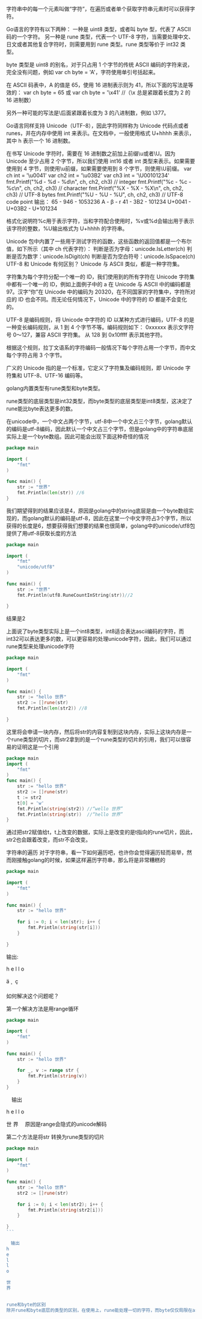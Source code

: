 字符串中的每一个元素叫做“字符”，在遍历或者单个获取字符串元素时可以获得字符。

Go语言的字符有以下两种：
一种是 uint8 类型，或者叫 byte 型，代表了 ASCII 码的一个字符。
另一种是 rune 类型，代表一个 UTF-8 字符，当需要处理中文、日文或者其他复合字符时，则需要用到 rune 类型。rune 类型等价于 int32 类型。

byte 类型是 uint8 的别名，对于只占用 1 个字节的传统 ASCII 编码的字符来说，完全没有问题，例如 var ch byte = 'A'，字符使用单引号括起来。

在 ASCII 码表中，A 的值是 65，使用 16 进制表示则为 41，所以下面的写法是等效的：
var ch byte = 65 或 var ch byte = '\x41'      //（\x 总是紧跟着长度为 2 的 16 进制数）

另外一种可能的写法是\后面紧跟着长度为 3 的八进制数，例如 \377。

Go语言同样支持 Unicode（UTF-8），因此字符同样称为 Unicode 代码点或者 runes，并在内存中使用 int 来表示。在文档中，一般使用格式 U+hhhh 来表示，其中 h 表示一个 16 进制数。

在书写 Unicode 字符时，需要在 16 进制数之前加上前缀\u或者\U。因为 Unicode 至少占用 2 个字节，所以我们使用 int16 或者 int 类型来表示。如果需要使用到 4 字节，则使用\u前缀，如果需要使用到 8 个字节，则使用\U前缀。
var ch int = '\u0041'
var ch2 int = '\u03B2'
var ch3 int = '\U00101234'
fmt.Printf("%d - %d - %d\n", ch, ch2, ch3) // integer
fmt.Printf("%c - %c - %c\n", ch, ch2, ch3) // character
fmt.Printf("%X - %X - %X\n", ch, ch2, ch3) // UTF-8 bytes
fmt.Printf("%U - %U - %U", ch, ch2, ch3)   // UTF-8 code point
输出：
65 - 946 - 1053236
A - β - r
41 - 3B2 - 101234
U+0041 - U+03B2 - U+101234

格式化说明符%c用于表示字符，当和字符配合使用时，%v或%d会输出用于表示该字符的整数，%U输出格式为 U+hhhh 的字符串。

Unicode 包中内置了一些用于测试字符的函数，这些函数的返回值都是一个布尔值，如下所示（其中 ch 代表字符）：
判断是否为字母：unicode.IsLetter(ch)
判断是否为数字：unicode.IsDigit(ch)
判断是否为空白符号：unicode.IsSpace(ch)
UTF-8 和 Unicode 有何区别？
Unicode 与 ASCII 类似，都是一种字符集。

字符集为每个字符分配一个唯一的 ID，我们使用到的所有字符在 Unicode 字符集中都有一个唯一的 ID，例如上面例子中的 a 在 Unicode 与 ASCII 中的编码都是 97。汉字“你”在 Unicode 中的编码为 20320，在不同国家的字符集中，字符所对应的 ID 也会不同。而无论任何情况下，Unicode 中的字符的 ID 都是不会变化的。

UTF-8 是编码规则，将 Unicode 中字符的 ID 以某种方式进行编码，UTF-8 的是一种变长编码规则，从 1 到 4 个字节不等。编码规则如下：
0xxxxxx 表示文字符号 0～127，兼容 ASCII 字符集。
从 128 到 0x10ffff 表示其他字符。

根据这个规则，拉丁文语系的字符编码一般情况下每个字符占用一个字节，而中文每个字符占用 3 个字节。

广义的 Unicode 指的是一个标准，它定义了字符集及编码规则，即 Unicode 字符集和 UTF-8、UTF-16 编码等。




golang内置类型有rune类型和byte类型。

rune类型的底层类型是int32类型，而byte类型的底层类型是int8类型，这决定了rune能比byte表达更多的数。

在unicode中，一个中文占两个字节，utf-8中一个中文占三个字节，golang默认的编码是utf-8编码，因此默认一个中文占三个字节，但是golang中的字符串底层实际上是一个byte数组。因此可能会出现下面这种奇怪的情况
```go
package main
 
import (
    "fmt"
)
 
func main() {
    str := "世界"
    fmt.Println(len(str)) //6
}
```

我们期望得到的结果应该是4，原因是golang中的string底层是由一个byte数组实现的，而golang默认的编码是utf-8，因此在这里一个中文字符占3个字节，所以获得的长度是6，想要获得我们想要的结果也很简单，golang中的unicode/utf8包提供了用utf-8获取长度的方法
```go
package main
 
import (
    "fmt"
    "unicode/utf8"
)
 
func main() {
    str := "世界"
    fmt.Println(utf8.RuneCountInString(str))//2
 
}
```
结果是2


上面说了byte类型实际上是一个int8类型，int8适合表达ascii编码的字符，而int32可以表达更多的数，可以更容易的处理unicode字符，因此，我们可以通过rune类型来处理unicode字符
```go
package main
 
import (
    "fmt"
)
 
func main() {
    str := "hello 世界"
    str2 := []rune(str)
    fmt.Println(len(str2)) //8
 
}
```
这里将会申请一块内存，然后将str的内容复制到这块内存，实际上这块内存是一个rune类型的切片，而str2拿到的是一个rune类型的切片的引用，我们可以很容易的证明这是一个引用
```go
package main
import (
    "fmt"
)
func main() {
    str := "hello 世界"
    str2 := []rune(str)
    t := str2
    t[0] = 'w'
    fmt.Println(string(str2)) //“wello 世界”
    fmt.Println(string(str))  //“hello 世界”
}
```

通过把str2赋值给t，t上改变的数据，实际上是改变的是t指向的rune切片，因此，str2也会跟着改变，而str不会改变。

字符串的遍历
对于字符串，看一下如何遍历吧，也许你会觉得遍历轻而易举，然而刚接触golang的时候，如果这样遍历字符串，那么将是非常糟糕的
```go
package main
 
import (
    "fmt"
)
 
func main() {
    str := "hello 世界"
 
    for i := 0; i < len(str); i++ {
        fmt.Println(string(str[i]))
    }
 
}
```

输出:

h
e
l
l
o
  
ä
¸

ç
　　

如何解决这个问题呢？

第一个解决方法是用range循环
```go
package main
 
import (
    "fmt"
)
 
func main() {
    str := "hello 世界"
 
    for _, v := range str {
        fmt.Println(string(v))
    }
}
```
　输出

h
e
l
l
o
  
世
界
　原因是range会隐式的unicode解码

第二个方法是将str 转换为rune类型的切片
```go
package main
 
import (
    "fmt"
)
 
func main() {
    str := "hello 世界"
    str2 := []rune(str)
 
    for i := 0; i < len(str2); i++ {
        fmt.Println(string(str2[i]))
    }
 
}
```　

　输出
h
e
l
l
o
  
世
界
　

rune和byte的区别
除开rune和byte底层的类型的区别，在使用上，rune能处理一切的字符，而byte仅仅局限在ascii